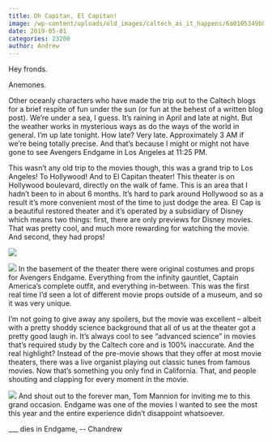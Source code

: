 ```yaml
---
title: Oh Capitan, El Capitan!
image: /wp-content/uploads/old_images/caltech_as_it_happens/6a0105349b8251970b0240a4a740c9200b.jpg
date: 2019-05-01
categories: 23200
author: Andrew
---
```


Hey fronds.

Anemones.

Other oceanly characters who have made the trip out to the Caltech blogs for a brief respite of fun under the sun (or fun at the behest of a written blog post). We’re under a sea, I guess. It’s raining in April and late at night. But the weather works in mysterious ways as do the ways of the world in general. I’m up late tonight. How late? Very late. Approximately 3 AM if we’re being totally precise. And that’s because I might or might not have gone to see Avengers Endgame in Los Angeles at 11:25 PM.

This wasn’t any old trip to the movies though, this was a grand trip to Los Angeles! To Hollywood! And to El Capitan theater! This theater is on Hollywood boulevard, directly on the walk of fame. This is an area that I hadn’t been to in about 6 months. It’s hard to park around Hollywood so as a result it’s more convenient most of the time to just dodge the area. El Cap is a beautiful restored theater and it’s operated by a subsidiary of Disney which means two things: first, there are only previews for Disney movies. That was pretty cool, and much more rewarding for watching the movie. And second, they had props!


![](/old_images/caltech_as_it_happens/6a0105349b8251970b0240a482a2e2200d.jpg)

![](/old_images/caltech_as_it_happens/6a0105349b8251970b0240a482a2f7200d.jpg)
In the basement of the theater there were original costumes and props for Avengers Endgame. Everything from the infinity gauntlet, Captain America’s complete outfit, and everything in-between. This was the first real time I’d seen a lot of different movie props outside of a museum, and so it was very unique.

I’m not going to give away any spoilers, but the movie was excellent – albeit with a pretty shoddy science background that all of us at the theater got a pretty good laugh in. It’s always cool to see “advanced science” in movies that’s required study by the Caltech core and is 100% inaccurate. And the real highlight? Instead of the pre-movie shows that they offer at most movie theaters, there was a live organist playing out classic tunes from famous movies. Now that’s something you only find in California. That, and people shouting and clapping for every moment in the movie.


![](/old_images/caltech_as_it_happens/6a0105349b8251970b0240a4a740d3200b.jpg)
And shout out to the forever man, Tom Mannion for inviting me to this grand occasion. Endgame was one of the movies I wanted to see the most this year and the entire experience didn’t disappoint whatsoever.

___ dies in Endgame,
-- Chandrew
